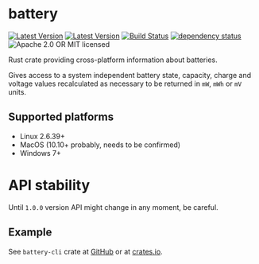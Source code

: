 # battery

[![Latest Version](https://img.shields.io/crates/v/battery.svg)](https://crates.io/crates/battery)
[![Latest Version](https://docs.rs/battery/badge.svg)](https://docs.rs/battery)
[![Build Status](https://travis-ci.org/svartalf/rust-battery.svg?branch=master)](https://travis-ci.org/svartalf/rust-battery)
[![dependency status](https://deps.rs/crate/battery/0.5.0/status.svg)](https://deps.rs/crate/battery/0.5.0)
![Apache 2.0 OR MIT licensed](https://img.shields.io/badge/license-Apache2.0%2FMIT-blue.svg)

Rust crate providing cross-platform information about batteries.

Gives access to a system independent battery state, capacity, charge and voltage values
recalculated as necessary to be returned in `mW`, `mWh` or `mV` units.

## Supported platforms

* Linux 2.6.39+
* MacOS (10.10+ probably, needs to be confirmed)
* Windows 7+

# API stability

Until `1.0.0` version API might change in any moment, be careful.

## Example

See `battery-cli` crate at [GitHub](https://github.com/svartalf/rust-battery/tree/master/battery-cli/)
or at [crates.io](https://crates.rs/crate/battery-cli).
